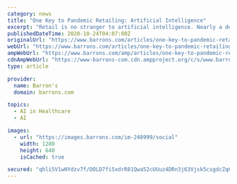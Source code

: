 ```yaml
---
category: news
title: "One Key to Pandemic Retailing: Artificial Intelligence"
excerpt: "Retail is no stranger to artificial intelligence. Nearly a decade ago ... Gilead Sciences won approval for remdesivir as an anti-Covid therapy. With the election looming, House Speaker Nancy Pelosi set a Tuesday deadline to reach a deal on Covid relief."
publishedDateTime: 2020-10-24T04:07:00Z
originalUrl: "https://www.barrons.com/articles/one-key-to-pandemic-retailing-artificial-intelligence-51603500768"
webUrl: "https://www.barrons.com/articles/one-key-to-pandemic-retailing-artificial-intelligence-51603500768"
ampWebUrl: "https://www.barrons.com/amp/articles/one-key-to-pandemic-retailing-artificial-intelligence-51603500768"
cdnAmpWebUrl: "https://www-barrons-com.cdn.ampproject.org/c/s/www.barrons.com/amp/articles/one-key-to-pandemic-retailing-artificial-intelligence-51603500768"
type: article

provider:
  name: Barron's
  domain: barrons.com

topics:
  - AI in Healthcare
  - AI

images:
  - url: "https://images.barrons.com/im-248999/social"
    width: 1280
    height: 640
    isCached: true

secured: "qhli5V1wHYdzv7f/DOLD7fi5xdrR81Qwa52cUUuz4DRn3j63Vjsk5csgdcZq6YgCH1gC9EdYvAvFino2Vctc7WGReN0kE1pL25M/olOS/2dAOb5VapoD54HFQhQEwA/E+LzgoNhvwuGk7ExZiQN2z8Aek6LYLa8FRV1sJm3senuD+P6mko4soT341Uc5PkFwQmOdQlj2AUJvenHfJ/+EQ3qifA1vqzudeW/EYZF1OgM3M8AXbmpBdxpcRl6OrhVtbl0o0edw9W+8JWWaPR7PXGrZixDsCbOr9vVIDP4b1KCsXJSTyEOxu51KWZCMOEtKy2zSKlWQwY9D6y4Q99uga/GDb8ro3Ah4jLN1lFguSts=;OrNXt8fqG+X6gPC4yUUUsw=="
---
```


